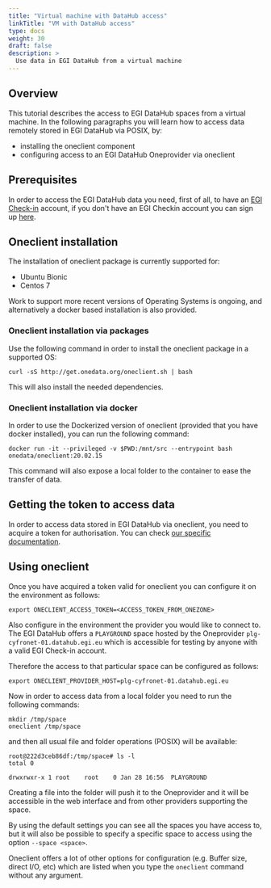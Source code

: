 ```yaml
---
title: "Virtual machine with DataHub access"
linkTitle: "VM with DataHub access"
type: docs
weight: 30
draft: false
description: >
  Use data in EGI DataHub from a virtual machine
---
```


## Overview

This tutorial describes the access to EGI DataHub spaces from a virtual
machine. In the following paragraphs you will learn how to access data remotely stored in EGI DataHub via POSIX, by:

- installing the oneclient component
- configuring access to an EGI DataHub Oneprovider via oneclient

## Prerequisites

In order to access the EGI DataHub data you need, first of all, to have
an [EGI Check-in](../../check-in) account, if you don't have an EGI
Checkin account you can sign up [here](../../check-in/signup).

## Oneclient installation

The installation of oneclient package is currently supported for:

- Ubuntu Bionic
- Centos 7

Work to support more recent versions of Operating Systems is ongoing, and alternatively
a docker based installation is also provided.

### Oneclient installation via packages

Use the following command in order to install the oneclient package in a supported OS:

```shell
curl -sS http://get.onedata.org/oneclient.sh | bash
```

This will also install the needed dependencies.

### Oneclient installation via docker

In order to use the Dockerized version of oneclient (provided that you
have docker installed), you can run the following  command:

```shell
docker run -it --privileged -v $PWD:/mnt/src --entrypoint bash onedata/oneclient:20.02.15
```

This command will also expose a local folder to the container to
ease the transfer of data.

## Getting the token to access data

In order to access data stored in EGI DataHub via oneclient,
you need to acquire a token for authorisation. You can check
[ our specific documentation](../../datahub/api/#getting-an-api-access-token).

## Using oneclient

Once you have acquired a token valid for oneclient you can configure it
on the environment as follows:

```shell
export ONECLIENT_ACCESS_TOKEN=<ACCESS_TOKEN_FROM_ONEZONE>
```

Also configure in the environment the provider you would like to
connect to. The EGI DataHub offers a `PLAYGROUND` space hosted by
the Oneprovider `plg-cyfronet-01.datahub.egi.eu` which is accessible
for testing by anyone with a valid EGI Check-in account.

Therefore the access to that particular space can be configured as
follows:

```shell
export ONECLIENT_PROVIDER_HOST=plg-cyfronet-01.datahub.egi.eu
```

Now in order to access data from a local folder you need to run
the following commands:

```shell
mkdir /tmp/space
oneclient /tmp/space
```

and then all usual file and folder operations (POSIX) will be available:

```shell
root@222d3ceb86df:/tmp/space# ls -l
total 0

drwxrwxr-x 1 root    root    0 Jan 28 16:56  PLAYGROUND
```

Creating a file into the folder will push it to the Oneprovider and
it will be accessible in the web interface and from other providers
supporting the space.

By using the default settings you can see all the spaces you have
access to, but it will also be possible to specify a specific space
to access using the option `--space <space>`.

Oneclient offers a lot of other options for configuration
(e.g. Buffer size, direct I/O, etc) which are listed when you
type the `oneclient` command without any argument.
